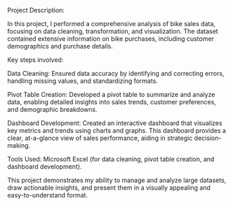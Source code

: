 Project Description:

In this project, I performed a comprehensive analysis of bike sales data, focusing on data cleaning, transformation, and visualization. The dataset contained extensive information on bike purchases, including customer demographics and purchase details.

Key steps involved:

Data Cleaning: Ensured data accuracy by identifying and correcting errors, handling missing values, and standardizing formats.

Pivot Table Creation: Developed a pivot table to summarize and analyze data, enabling detailed insights into sales trends, customer preferences, and demographic breakdowns.

Dashboard Development: Created an interactive dashboard that visualizes key metrics and trends using charts and graphs. This dashboard provides a clear, at-a-glance view of sales performance, aiding in strategic decision-making.

Tools Used: Microsoft Excel (for data cleaning, pivot table creation, and dashboard development).

This project demonstrates my ability to manage and analyze large datasets, draw actionable insights, and present them in a visually appealing and easy-to-understand format.
